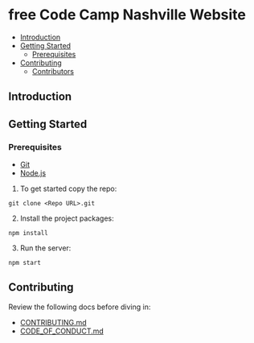 # free Code Camp Nashville Website

- [Introduction](#introduction)
- [Getting Started](#getting-started)
    + [Prerequisites](#prerequisites)
- [Contributing](#contributing)
    + [Contributors](#contributors)

## Introduction

## Getting Started

### Prerequisites

- [Git](https://git-scm.com/)
- [Node.js](https://nodejs.org/)

1. To get started copy the repo:

```
git clone <Repo URL>.git
```

2. Install the project packages:

```
npm install
```

3. Run the server:

```
npm start
```

## Contributing

Review the following docs before diving in:
- [CONTRIBUTING.md](CONTRIBUTING.md)
- [CODE_OF_CONDUCT.md](CODE_OF_CONDUCT.md)
